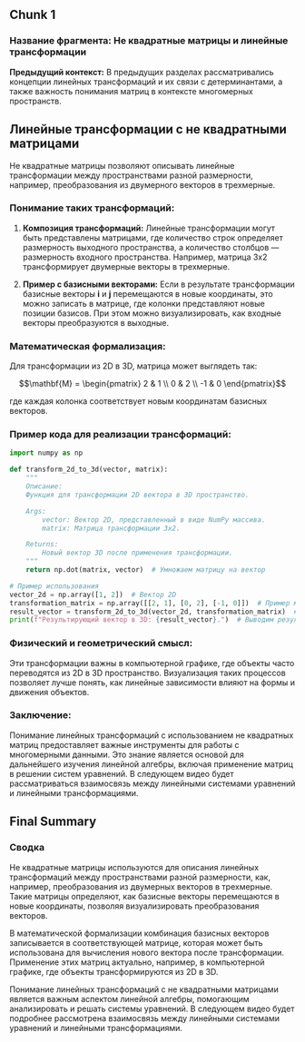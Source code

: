 ## Chunk 1
### **Название фрагмента: Не квадратные матрицы и линейные трансформации**

**Предыдущий контекст:** В предыдущих разделах рассматривались концепции линейных трансформаций и их связи с детерминантами, а также важность понимания матриц в контексте многомерных пространств.

## **Линейные трансформации с не квадратными матрицами**

Не квадратные матрицы позволяют описывать линейные трансформации между пространствами разной размерности, например, преобразования из двумерного векторов в трехмерные.

### Понимание таких трансформаций:

1. **Композиция трансформаций:** Линейные трансформации могут быть представлены матрицами, где количество строк определяет размерность выходного пространства, а количество столбцов — размерность входного пространства. Например, матрица 3x2 трансформирует двумерные векторы в трехмерные.

2. **Пример с базисными векторами:** Если в результате трансформации базисные векторы $\mathbf{i}$ и $\mathbf{j}$ перемещаются в новые координаты, это можно записать в матрице, где колонки представляют новые позиции базисов. При этом можно визуализировать, как входные векторы преобразуются в выходные.

### Математическая формализация:

Для трансформации из 2D в 3D, матрица может выглядеть так:

```math
\mathbf{M} = \begin{pmatrix}
2 & 1 \\
0 & 2 \\
-1 & 0
\end{pmatrix}
```

где каждая колонка соответствует новым координатам базисных векторов.

### Пример кода для реализации трансформаций:

```python
import numpy as np

def transform_2d_to_3d(vector, matrix):
    """
    Описание:
    Функция для трансформации 2D вектора в 3D пространство.

    Args:
        vector: Вектор 2D, представленный в виде NumPy массива.
        matrix: Матрица трансформации 3x2.

    Returns:
        Новый вектор 3D после применения трансформации.
    """
    return np.dot(matrix, vector)  # Умножаем матрицу на вектор

# Пример использования
vector_2d = np.array([1, 2])  # Вектор 2D
transformation_matrix = np.array([[2, 1], [0, 2], [-1, 0]])  # Пример матрицы
result_vector = transform_2d_to_3d(vector_2d, transformation_matrix)  # Трансформация
print(f"Результирующий вектор в 3D: {result_vector}.")  # Выводим результат
```

### Физический и геометрический смысл:

Эти трансформации важны в компьютерной графике, где объекты часто переводятся из 2D в 3D пространство. Визуализация таких процессов позволяет лучше понять, как линейные зависимости влияют на формы и движения объектов.

### Заключение:

Понимание линейных трансформаций с использованием не квадратных матриц предоставляет важные инструменты для работы с многомерными данными. Это знание является основой для дальнейшего изучения линейной алгебры, включая применение матриц в решении систем уравнений. В следующем видео будет рассматриваться взаимосвязь между линейными системами уравнений и линейными трансформациями.

## Final Summary
### Сводка

Не квадратные матрицы используются для описания линейных трансформаций между пространствами разной размерности, как, например, преобразования из двумерных векторов в трехмерные. Такие матрицы определяют, как базисные векторы перемещаются в новые координаты, позволяя визуализировать преобразования векторов.

В математической формализации комбинация базисных векторов записывается в соответствующей матрице, которая может быть использована для вычисления нового вектора после трансформации. Применение этих матриц актуально, например, в компьютерной графике, где объекты трансформируются из 2D в 3D.

Понимание линейных трансформаций с не квадратными матрицами является важным аспектом линейной алгебры, помогающим анализировать и решать системы уравнений. В следующем видео будет подробнее рассмотрена взаимосвязь между линейными системами уравнений и линейными трансформациями.
